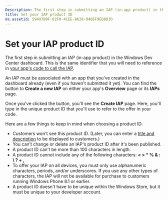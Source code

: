 ```yaml
---
Description: The first step in submitting an IAP (in-app product) in the Windows Dev Center dashboard.
title: Set your IAP product ID
ms.assetid: 59497B0F-82F0-4CEE-B628-040EF9ED8D3D
---
```


# Set your IAP product ID


The first step in submitting an IAP (in-app product) in the Windows Dev Center dashboard. This is the same identifier that you will need to reference in [your app's code to call the IAP](https://msdn.microsoft.com/library/windows/apps/mt219684).

An IAP must be associated with an app that you've created in the dashboard already (even if you haven't submitted it yet). You can find the button to **Create a new IAP** on either your app's **Overview** page or its **IAPs** page.

Once you've clicked the button, you'll see the **Create IAP** page. Here, you'll type in the unique product ID that you'll use to refer to the offer in your code.

Here are a few things to keep in mind when choosing a product ID:

-   Customers won't see this product ID. (Later, you can enter a [title and description](create-iap-descriptions.md) to be displayed to customers.)
-   You can’t change or delete an IAP's product ID after it's been published.
-   A product ID can't be more than 100 characters in length.
-   A product ID cannot include any of the following characters: **&lt; &gt; \* % & : \\ ? + ,**
-   To offer your IAP on all devices, you must only use alphanumeric characters, periods, and/or underscores. If you use any other types of characters, the IAP will not be available for purchase to customers running Windows Phone 8.1 or earlier.
-   A product ID doesn't have to be unique within the Windows Store, but it must be unique to your developer account.

 

 






<!--HONumber=Jun16_HO1-->


